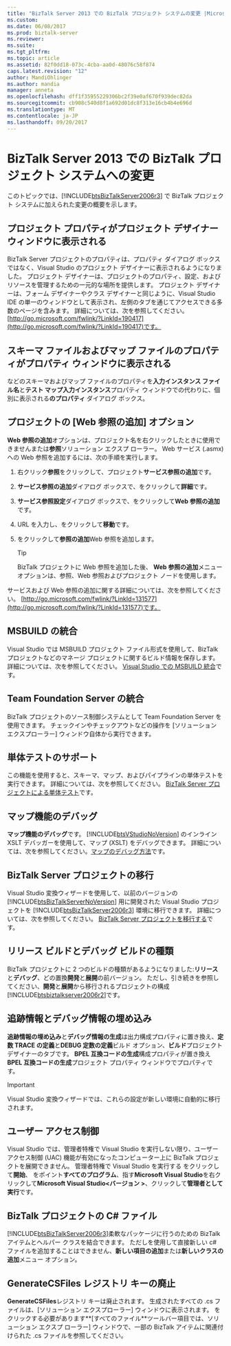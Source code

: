 ```yaml
---
title: "BizTalk Server 2013 での BizTalk プロジェクト システムの変更 |Microsoft ドキュメント"
ms.custom: 
ms.date: 06/08/2017
ms.prod: biztalk-server
ms.reviewer: 
ms.suite: 
ms.tgt_pltfrm: 
ms.topic: article
ms.assetid: 82f0dd18-073c-4cba-aa0d-48076c58f874
caps.latest.revision: "12"
author: MandiOhlinger
ms.author: mandia
manager: anneta
ms.openlocfilehash: dff1f35955229306bc2f39e0af670f939dec82da
ms.sourcegitcommit: cb908c540d8f1a692d01dc8f313e16cb4b4e696d
ms.translationtype: MT
ms.contentlocale: ja-JP
ms.lasthandoff: 09/20/2017
---
```

# <a name="changes-to-biztalk-project-system-in-biztalk-server-2013"></a>BizTalk Server 2013 での BizTalk プロジェクト システムへの変更
このトピックでは、[!INCLUDE[btsBizTalkServer2006r3](../includes/btsbiztalkserver2006r3-md.md)] で BizTalk プロジェクト システムに加えられた変更の概要を示します。  
  
## <a name="project-properties-are-displayed-in-project-designer-window"></a>プロジェクト プロパティがプロジェクト デザイナー ウィンドウに表示される  
 BizTalk Server プロジェクトのプロパティは、プロパティ ダイアログ ボックスではなく、Visual Studio のプロジェクト デザイナーに表示されるようになりました。 プロジェクト デザイナーは、プロジェクトのプロパティ、設定、およびリソースを管理するための一元的な場所を提供します。 プロジェクト デザイナーは、フォーム デザイナーやクラス デザイナーと同じように、Visual Studio IDE の単一のウィンドウとして表示され、左側のタブを通じてアクセスできる多数のページを含みます。 詳細については、次を参照してください。 [http://go.microsoft.com/fwlink/?LinkId=190417](http://go.microsoft.com/fwlink/?LinkId=190417)です。  
  
## <a name="properties-for-schema-and-map-files-are-displayed-in-properties-window"></a>スキーマ ファイルおよびマップ ファイルのプロパティがプロパティ ウィンドウに表示される  
 などのスキーマおよびマップ ファイルのプロパティを**入力インスタンス ファイル名**と**テスト マップ入力インスタンス**プロパティ ウィンドウでの代わりに、個別に表示される**のプロパティ**  ダイアログ ボックス。  
  
## <a name="add-web-reference-option-on-projects"></a>プロジェクトの [Web 参照の追加] オプション  
 **Web 参照の追加**オプションは、プロジェクト名を右クリックしたときに使用できませんまたは**参照**ソリューション エクスプ ローラー。 Web サービス (.asmx) への Web 参照を追加するには、次の手順を実行します。  
  
1.  右クリック**参照**をクリックして、プロジェクト**サービス参照の追加**です。  
  
2.  **サービス参照の追加**ダイアログ ボックスで、をクリックして**詳細**です。  
  
3.  **サービス参照設定**ダイアログ ボックスで、をクリックして**Web 参照の追加**です。  
  
4.  URL を入力し、をクリックして**移動**です。  
  
5.  をクリックして**参照の追加**Web 参照を追加します。  
  
    > [!TIP]
    >  BizTalk プロジェクトに Web 参照を追加した後、 **Web 参照の追加**メニュー オプションは、参照、Web 参照およびプロジェクト ノードを使用します。  
  
 サービスおよび Web 参照の追加に関する詳細については、次を参照してください。 [http://go.microsoft.com/fwlink/?LinkId=131577](http://go.microsoft.com/fwlink/?LinkId=131577)です。  
  
## <a name="msbuild-integration"></a>MSBUILD の統合  
 Visual Studio では MSBUILD プロジェクト ファイル形式を使用して、BizTalk プロジェクトなどのマネージ プロジェクトに関するビルド情報を保存します。 詳細については、次を参照してください。 [Visual Studio での MSBUILD 統合](../core/msbuild-integration-with-visual-studio.md)です。  
  
## <a name="team-foundation-server-integration"></a>Team Foundation Server の統合  
 BizTalk プロジェクトのソース制御システムとして Team Foundation Server を使用できます。 チェックインやチェックアウトなどの操作を [ソリューション エクスプローラー] ウィンドウ自体から実行できます。  
  
## <a name="support-for-unit-testing"></a>単体テストのサポート  
 この機能を使用すると、スキーマ、マップ、およびパイプラインの単体テストを実行できます。 詳細については、次を参照してください。 [BizTalk Server プロジェクトによる単体テスト](../core/unit-testing-with-biztalk-server-projects.md)です。  
  
## <a name="debug-map-feature"></a>マップ機能のデバッグ  
 **マップ機能のデバッグ**です。 [!INCLUDE[btsVStudioNoVersion](../includes/btsvstudionoversion-md.md)] のインライン XSLT デバッガーを使用して、マップ (XSLT) をデバッグできます。 詳細については、次を参照してください。[マップのデバッグ方法](../core/how-to-debug-maps.md)です。  
  
## <a name="migrating-biztalk-server-projects"></a>BizTalk Server プロジェクトの移行  
 Visual Studio 変換ウィザードを使用して、以前のバージョンの [!INCLUDE[btsBizTalkServerNoVersion](../includes/btsbiztalkservernoversion-md.md)] 用に開発された Visual Studio プロジェクトを [!INCLUDE[btsBizTalkServer2006r3](../includes/btsbiztalkserver2006r3-md.md)] 環境に移行できます。 詳細については、次を参照してください。 [BizTalk Server プロジェクトを移行する](../core/migrating-a-biztalk-server-project.md)です。  
  
## <a name="release-and-debug-build-types"></a>リリース ビルドとデバッグ ビルドの種類  
 BizTalk プロジェクトに 2 つのビルドの種類があるようになりました:**リリース**と**デバッグ**、どの置換**開発**と**展開**の前バージョン。 ただし、引き続きを参照してください、**開発**と**展開**から移行されるプロジェクトの構成[!INCLUDE[btsbiztalkserver2006r2](../includes/btsbiztalkserver2006r2-md.md)]です。  
  
## <a name="embedding-tracking-and-debugging-information"></a>追跡情報とデバッグ情報の埋め込み  
 **追跡情報の埋め込み**と**デバッグ情報の生成**は出力構成プロパティに置き換え、**定数 TRACE の定義**と**DEBUG 定数の定義**ビルド オプション、**ビルド**プロジェクト デザイナーのタブです。 **BPEL 互換コードの生成**構成プロパティが置き換え**BPEL 互換コードの生成**プロジェクト プロパティ ウィンドウでプロパティです。  
  
> [!IMPORTANT]
>  Visual Studio 変換ウィザードでは、これらの設定が新しい環境に自動的に移行されます。  
  
## <a name="user-access-control"></a>ユーザー アクセス制御  
 Visual Studio では、管理者特権で Visual Studio を実行しない限り、ユーザー アクセス制御 (UAC) 機能が有効になったコンピューター上に BizTalk プロジェクトを展開できません。 管理者特権で Visual Studio を実行する をクリックして**開始**、 をポイント**すべてのプログラム**、指す**Microsoft Visual Studio**を右クリックして**Microsoft Visual Studio\<バージョン >**、クリックして**管理者として実行**です。  
  
## <a name="c-files-in-a-biztalk-project"></a>BizTalk プロジェクトの C# ファイル  
 [!INCLUDE[btsBizTalkServer2006r3](../includes/btsbiztalkserver2006r3-md.md)]柔軟なパッケージに行うのための BizTalk アイテムとヘルパー クラスを結合できます。  ただしを使用して直接新しい c# ファイルを追加することはできません、**新しい項目の追加**または**新しいクラスの追加**メニュー オプション。  
  
## <a name="generatecsfiles-registry-key-is-obsolete"></a>GenerateCSFiles レジストリ キーの廃止  
 **GenerateCSFiles**レジストリ キーは廃止されます。 生成されたすべての .cs ファイルは、[ソリューション エクスプローラー] ウィンドウに表示されます。 をクリックする必要があります**[すべてのファイル**ツールバー項目では、ソリューション エクスプ ローラー] ウィンドウで、一部の BizTalk アイテムに関連付けられた .cs ファイルを参照してください。